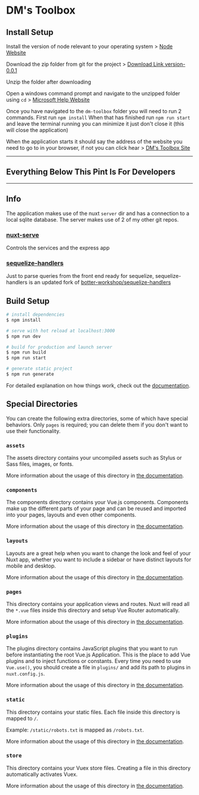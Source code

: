 # DM's Toolbox

## Install Setup

Install the version of node relevant to your operating system > [Node Website](https://nodejs.org/en/download/)

Download the zip folder from git for the project > [Download Link version-0.0.1](https://github.com/Chris-Brighton/dm-toolbox/archive/refs/heads/version-0.0.1.zip)

Unzip the folder after downloading

Open a windows command prompt and navigate to the unzipped folder using `cd` > [Microsoft Help Website](https://learn.microsoft.com/en-us/windows-server/administration/windows-commands/cd)

Once you have navigated to the `dm-toolbox` folder you will need to run 2 commands.
First run `npm install`
When that has finished run `npm run start` and leave the terminal running you can minimize it just don't close it (this will close the application)

When the application starts it should say the address of the website you need to go to in your browser,
if not you can click hear > [DM's Toolbox Site](http://localhost:3000)

---

## Everything Below This Pint Is For Developers

---

## Info

The application makes use of the nuxt `server` dir and has a connection to a local sqlite database.
The server makes use of 2 of my other git repos.

### [nuxt-serve](https://github.com/Chris-Brighton/nuxt-serve)

Controls the services and the express app

### [sequelize-handlers](https://github.com/Chris-Brighton/sequelize-handlers)

Just to parse queries from the front end ready for sequelize, sequelize-handlers is an updated fork of [botter-workshop/sequelize-handlers](https://github.com/botter-workshop/sequelize-handlers)

## Build Setup

```bash
# install dependencies
$ npm install

# serve with hot reload at localhost:3000
$ npm run dev

# build for production and launch server
$ npm run build
$ npm run start

# generate static project
$ npm run generate
```

For detailed explanation on how things work, check out the [documentation](https://nuxtjs.org).

## Special Directories

You can create the following extra directories, some of which have special behaviors. Only `pages` is required; you can delete them if you don't want to use their functionality.

### `assets`

The assets directory contains your uncompiled assets such as Stylus or Sass files, images, or fonts.

More information about the usage of this directory in [the documentation](https://nuxtjs.org/docs/2.x/directory-structure/assets).

### `components`

The components directory contains your Vue.js components. Components make up the different parts of your page and can be reused and imported into your pages, layouts and even other components.

More information about the usage of this directory in [the documentation](https://nuxtjs.org/docs/2.x/directory-structure/components).

### `layouts`

Layouts are a great help when you want to change the look and feel of your Nuxt app, whether you want to include a sidebar or have distinct layouts for mobile and desktop.

More information about the usage of this directory in [the documentation](https://nuxtjs.org/docs/2.x/directory-structure/layouts).

### `pages`

This directory contains your application views and routes. Nuxt will read all the `*.vue` files inside this directory and setup Vue Router automatically.

More information about the usage of this directory in [the documentation](https://nuxtjs.org/docs/2.x/get-started/routing).

### `plugins`

The plugins directory contains JavaScript plugins that you want to run before instantiating the root Vue.js Application. This is the place to add Vue plugins and to inject functions or constants. Every time you need to use `Vue.use()`, you should create a file in `plugins/` and add its path to plugins in `nuxt.config.js`.

More information about the usage of this directory in [the documentation](https://nuxtjs.org/docs/2.x/directory-structure/plugins).

### `static`

This directory contains your static files. Each file inside this directory is mapped to `/`.

Example: `/static/robots.txt` is mapped as `/robots.txt`.

More information about the usage of this directory in [the documentation](https://nuxtjs.org/docs/2.x/directory-structure/static).

### `store`

This directory contains your Vuex store files. Creating a file in this directory automatically activates Vuex.

More information about the usage of this directory in [the documentation](https://nuxtjs.org/docs/2.x/directory-structure/store).
